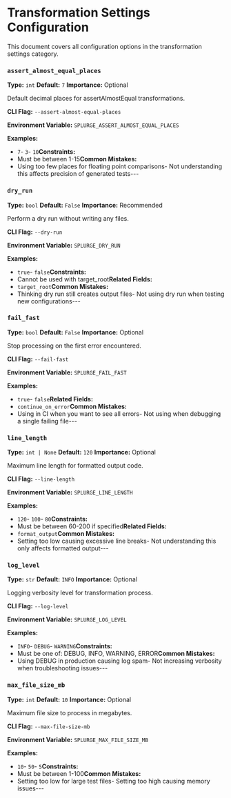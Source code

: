 # Transformation Settings Configuration

This document covers all configuration options in the transformation settings category.

### `assert_almost_equal_places`

**Type:** `int`
**Default:** `7`
**Importance:** Optional

Default decimal places for assertAlmostEqual transformations.

**CLI Flag:** `--assert-almost-equal-places`

**Environment Variable:** `SPLURGE_ASSERT_ALMOST_EQUAL_PLACES`

**Examples:**
- `7`- `3`- `10`**Constraints:**
- Must be between 1-15**Common Mistakes:**
- Using too few places for floating point comparisons- Not understanding this affects precision of generated tests---

### `dry_run`

**Type:** `bool`
**Default:** `False`
**Importance:** Recommended

Perform a dry run without writing any files.

**CLI Flag:** `--dry-run`

**Environment Variable:** `SPLURGE_DRY_RUN`

**Examples:**
- `true`- `false`**Constraints:**
- Cannot be used with target_root**Related Fields:**
- `target_root`**Common Mistakes:**
- Thinking dry run still creates output files- Not using dry run when testing new configurations---

### `fail_fast`

**Type:** `bool`
**Default:** `False`
**Importance:** Optional

Stop processing on the first error encountered.

**CLI Flag:** `--fail-fast`

**Environment Variable:** `SPLURGE_FAIL_FAST`

**Examples:**
- `true`- `false`**Related Fields:**
- `continue_on_error`**Common Mistakes:**
- Using in CI when you want to see all errors- Not using when debugging a single failing file---

### `line_length`

**Type:** `int | None`
**Default:** `120`
**Importance:** Optional

Maximum line length for formatted output code.

**CLI Flag:** `--line-length`

**Environment Variable:** `SPLURGE_LINE_LENGTH`

**Examples:**
- `120`- `100`- `80`**Constraints:**
- Must be between 60-200 if specified**Related Fields:**
- `format_output`**Common Mistakes:**
- Setting too low causing excessive line breaks- Not understanding this only affects formatted output---

### `log_level`

**Type:** `str`
**Default:** `INFO`
**Importance:** Optional

Logging verbosity level for transformation process.

**CLI Flag:** `--log-level`

**Environment Variable:** `SPLURGE_LOG_LEVEL`

**Examples:**
- `INFO`- `DEBUG`- `WARNING`**Constraints:**
- Must be one of: DEBUG, INFO, WARNING, ERROR**Common Mistakes:**
- Using DEBUG in production causing log spam- Not increasing verbosity when troubleshooting issues---

### `max_file_size_mb`

**Type:** `int`
**Default:** `10`
**Importance:** Optional

Maximum file size to process in megabytes.

**CLI Flag:** `--max-file-size-mb`

**Environment Variable:** `SPLURGE_MAX_FILE_SIZE_MB`

**Examples:**
- `10`- `50`- `5`**Constraints:**
- Must be between 1-100**Common Mistakes:**
- Setting too low for large test files- Setting too high causing memory issues---

